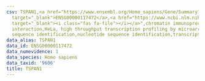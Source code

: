 ```yaml
---
csv: TSPAN1,<a href="https://www.ensembl.org/Homo_sapiens/Gene/Summary?db=core;g=ENSG00000117472"
  target="_blank">ENSG00000117472</a>,<a href="https://www.ncbi.nlm.nih.gov/pubmed/17216044"
  target="_blank"><i class="fas fa-file"></i></a>",chromatin immunoprecipitation assay,direct
  interaction,HeLa, high throughput transcription profiling by microarray,nucleotide
  sequence identification,nucleotide sequence identification,transcriptional regulation,
data_alias: TSPAN1
data_id: ENSG00000117472
data_numevidence: 1
data_species: Homo sapiens
data_taxid: '9606'
title: TSPAN1
---
```


